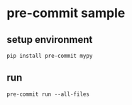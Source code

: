 # pre-commit sample

## setup environment

```shell
pip install pre-commit mypy
```

## run

```shell
pre-commit run --all-files
```

